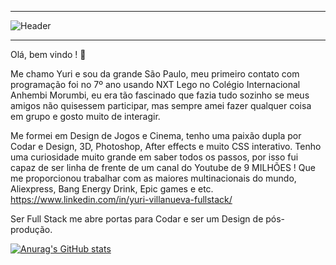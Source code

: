 -----

<div>
<img align="center" alt="Header" src="https://github.com/Yuri350/Yuri-Villanueva/tree/main/img/header.png?raw=true"/>
</div>

-----

Olá, bem vindo ! 👋

Me chamo Yuri e sou da grande São Paulo, meu primeiro contato com programação foi no 7º ano usando NXT Lego no Colégio Internacional Anhembi Morumbi, eu era tão fascinado que fazia tudo sozinho se meus amigos não quisessem participar, mas sempre amei fazer qualquer coisa em grupo e gosto muito de interagir.

Me formei em Design de Jogos e Cinema, tenho uma paixão dupla por Codar e Design, 3D, Photoshop, After effects e muito CSS interativo.
Tenho uma curiosidade muito grande em saber todos os passos, por isso fui capaz de ser linha de frente de um canal do Youtube de 9 MILHÕES !
Que me proporcionou trabalhar com as maiores multinacionais do mundo, Aliexpress, Bang Energy Drink, Epic games e etc.
<a>https://www.linkedin.com/in/yuri-villanueva-fullstack/</a>

Ser Full Stack me abre portas para Codar e ser um Design de pós-produção.

[![Anurag's GitHub stats](https://github-readme-stats.vercel.app/api?username=Yuri350)](https://github.com/anuraghazra/github-readme-stats)
